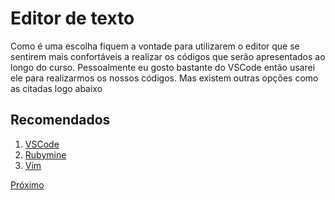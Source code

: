 # Editor de texto

Como é uma escolha fiquem a vontade para utilizarem o editor que se sentirem mais confortáveis a realizar os códigos que serão apresentados ao longo do curso. Pessoalmente eu gosto bastante do VSCode então  usarei ele para realizarmos os nossos códigos. Mas existem outras opções como as citadas logo abaixo

## Recomendados

1. [VSCode](https://code.visualstudio.com/download)
2. [Rubymine](https://www.jetbrains.com/ruby/)
3. [Vim](https://github.com/luanmateuz/vim4noobs)

[Próximo](2-configuracao-de-ambiente.md)
